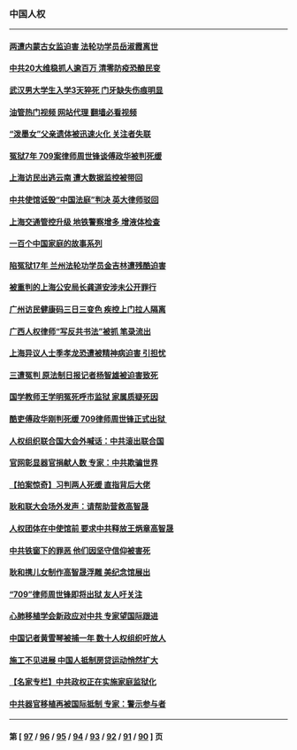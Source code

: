 ### 中国人权
---
#### [两遭内蒙古女监迫害 法轮功学员岳淑霞离世](../../pages/ncid278/n13834576.md?09300045) 
#### [中共20大维稳抓人逾百万 清零防疫恐酿民变](../../pages/ncid278/n13834610.md?09300045) 
#### [武汉男大学生入学3天猝死 门牙缺失伤痕明显](../../pages/ncid278/n13834441.md?09300045) 
#### [油管热门视频 网站代理 翻墙必看视频](http://209.222.30.114:81/youtube.html?09300045)
#### [“泼墨女”父亲遗体被迅速火化 关注者失联](../../pages/ncid278/n13834141.md?09300045) 
#### [冤狱7年 709案律师周世锋谈傅政华被判死缓](../../pages/ncid278/n13834019.md?09300045) 
#### [上海访民出逃云南 遭大数据监控被带回](../../pages/ncid278/n13834069.md?09300045) 
#### [中共使馆诋毁“中国法庭”判决 英大律师驳回](../../pages/ncid278/n13833945.md?09300045) 
#### [上海交通管控升级 地铁警察增多 增液体检查](../../pages/ncid278/n13833610.md?09300045) 
#### [一百个中国家庭的故事系列](../../pages/ncid278/n13833308.md?09300045) 
#### [陷冤狱17年 兰州法轮功学员金吉林遭残酷迫害](../../pages/ncid278/n13832422.md?09300045) 
#### [被重判的上海公安局长龚道安涉未公开罪行](../../pages/ncid278/n13831922.md?09300045) 
#### [广州访民健康码三日三变色 疾控上门拉人隔离](../../pages/ncid278/n13832404.md?09300045) 
#### [广西人权律师“写反共书法”被抓 笔录流出](../../pages/ncid278/n13832265.md?09300045) 
#### [上海异议人士季孝龙恐遭被精神病迫害 引担忧](../../pages/ncid278/n13831968.md?09300045) 
#### [三遭冤判 原法制日报记者杨智雄被迫害致死](../../pages/ncid278/n13830419.md?09300045) 
#### [国学教师王学明冤死呼市监狱 家属质疑死因](../../pages/ncid278/n13831866.md?09300045) 
#### [酷吏傅政华刚判死缓 709律师周世锋正式出狱 ](../../pages/ncid278/n13831911.md?09300045) 
#### [人权组织联合国大会外喊话：中共滚出联合国](../../pages/ncid278/n13831715.md?09300045) 
#### [官网彰显器官捐献人数 专家：中共欺骗世界](../../pages/ncid278/n13831538.md?09300045) 
#### [【拍案惊奇】习判两人死缓 直指背后大佬](../../pages/ncid278/n13831371.md?09300045) 
#### [耿和联大会场外发声：请帮助营救高智晟](../../pages/ncid278/n13831015.md?09300045) 
#### [人权团体在中使馆前 要求中共释放王炳章高智晟](../../pages/ncid278/n13830116.md?09300045) 
#### [中共铁窗下的罪恶 他们因坚守信仰被害死](../../pages/ncid278/n13828898.md?09300045) 
#### [耿和携儿女制作高智晟浮雕 美纪念馆展出](../../pages/ncid278/n13829624.md?09300045) 
#### [“709”律师周世锋即将出狱 友人吁关注](../../pages/ncid278/n13828809.md?09300045) 
#### [心肺移植学会新政应对中共 专家望国际跟进](../../pages/ncid278/n13829043.md?09300045) 
#### [中国记者黄雪琴被捕一年 数十人权组织吁放人](../../pages/ncid278/n13828630.md?09300045) 
#### [施工不见进展 中国人抵制房贷运动悄然扩大](../../pages/ncid278/n13828435.md?09300045) 
#### [【名家专栏】中共政权正在实施家庭监狱化](../../pages/ncid278/n13828326.md?09300045) 
#### [中共器官移植再被国际抵制 专家：警示参与者](../../pages/ncid278/n13828208.md?09300045) 

---
#### 第 [ [97](./97.md?09300045) / [96](./96.md?09300045) / [95](./95.md?09300045) / [94](./94.md?09300045) / [93](./93.md?09300045) / [92](./92.md?09300045) / [91](./91.md?09300045) / [90](./90.md?09300045) ] 页
